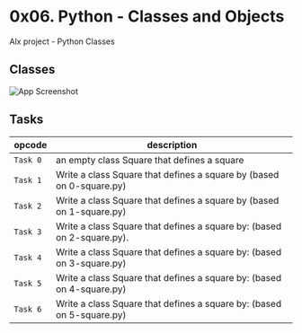 
# 0x06. Python - Classes and Objects

Alx project  - Python Classes


## Classes

![App Screenshot](https://techvidvan.com/tutorials/wp-content/uploads/sites/2/2020/01/python-classes.jpg)


## Tasks
| opcode | description |
|----------|----------|
|   `Task 0`|  an empty class Square that defines a square| 
| `Task 1`| Write a class Square that defines a square by (based on 0-square.py)| 
|`Task 2` | Write a class Square that defines a square by (based on 1-square.py)|
| `Task 3`| Write a class Square that defines a square by: (based on 2-square.py).|
| `Task 4` |  Write a class Square that defines a square by: (based on 3-square.py)
| `Task 5` | Write a class Square that defines a square by: (based on 4-square.py)|
|`Task 6` |Write a class Square that defines a square by: (based on 5-square.py)|

